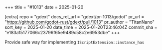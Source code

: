 +++
title = "#1013"
date = 2025-01-20

[extra]
repo = "gdext"
docs_rel_url = "gdext/pr-1013/godot"
pr_url = "https://github.com/godot-rust/gdext/pull/1013"
pr_author = "TitanNano"
sort_key = 2025-01-20
date_time = 2025-01-20T23:46:04Z
commit_sha = "e183a15177066c23796f65e9489c58c2e6953dbe"
+++

Provide safe way for implementing `IScriptExtension::instance_has`
